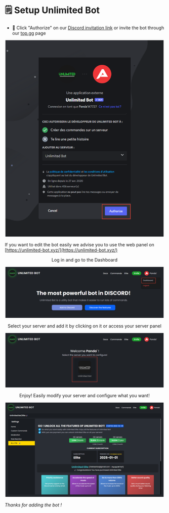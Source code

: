 # 🗒️ Setup Unlimited Bot  
  
* 👀 Click "Authorize" on our [Discord invitation link](https://discord.com/oauth2/authorize?client_id=704133221230706748&permissions=406796561654&scope=applications.commands%20bot) or invite the bot through our [top.gg](https://top.gg/fr/bot/704133221230706748) page  
  
<p align="center"><img src="https://github.com/Unlimited-Bot/Documentation/blob/main/assets/UnlimitedInvite.png?raw=true" width="500px"></p>  
  
If you want to edit the bot easily we advise you to use the web panel on [https://unlimited-bot.xyz/](https://unlimited-bot.xyz/)  
  
<p align="center">Log in and go to the Dashboard</p>  
<p align="center"><img src="https://github.com/Unlimited-Bot/Documentation/blob/main/assets/UnlimitedDashboard1.png?raw=true" width="500px"></p>  
<p align="center">Select your server and add it by clicking on it or access your server panel</p>  
<p align="center"><img src="https://github.com/Unlimited-Bot/Documentation/blob/main/assets/UnlimitedDashboard2.png?raw=true" width="500px"></p>  
<p align="center">Enjoy! Easily modify your server and configure what you want!</p>  
<p align="center"><img src="https://github.com/Unlimited-Bot/Documentation/blob/main/assets/UnlimitedDashboard3.png?raw=true" width="500px"></p>  

<em>Thanks for adding the bot !</em>  
